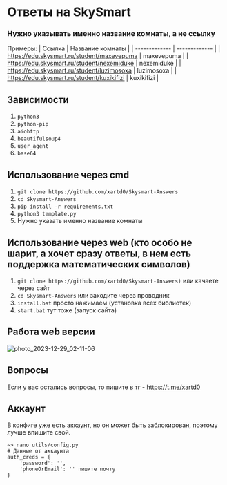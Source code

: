 # Ответы на SkySmart

### Нужно указывать именно название комнаты, а не ссылку

Примеры:
| Ссылка | Название комнаты |
| ------------- | ------------- |
| https://edu.skysmart.ru/student/maxevepuma | maxevepuma |
| https://edu.skysmart.ru/student/nexemiduke | nexemiduke |
| https://edu.skysmart.ru/student/luzimosoxa | luzimosoxa |
| https://edu.skysmart.ru/student/kuxikifizi | kuxikifizi |

## Зависимости

1. `python3`
2. `python-pip`
3. `aiohttp`
4. `beautifulsoup4`
5. `user_agent`
5. `base64`

## Использование через cmd

1. `git clone https://github.com/xartd0/Skysmart-Answers`
2. `cd Skysmart-Answers`
3. `pip install -r requirements.txt`
4. `python3 template.py`
5. Нужно указать именно название комнаты

## Использование через web (кто особо не шарит, а хочет сразу ответы, в нем есть поддержка математических символов)

1. `git clone https://github.com/xartd0/Skysmart-Answers)` или качаете через сайт
2. `cd Skysmart-Answers` или заходите через проводник
3. `install.bat` просто нажимаем (установка всех библиотек)
4. `start.bat` тут тоже (запуск сайта)

## Работа web версии
![photo_2023-12-29_02-11-06](https://github.com/xartd0/Skysmart-Answers-API/assets/43171120/921c5de9-d9cf-4924-8e08-3e60a6159568)

## Вопросы
Если у вас остались вопросы, то пишите в тг - https://t.me/xartd0

## Аккаунт

В конфиге уже есть аккаунт, но он может быть заблокирован, поэтому лучше впишите свой.

```
~> nano utils/config.py
# Данные от аккаунта
auth_creds = {
    'password': '',
    'phoneOrEmail': '' пишите почту
}
```


